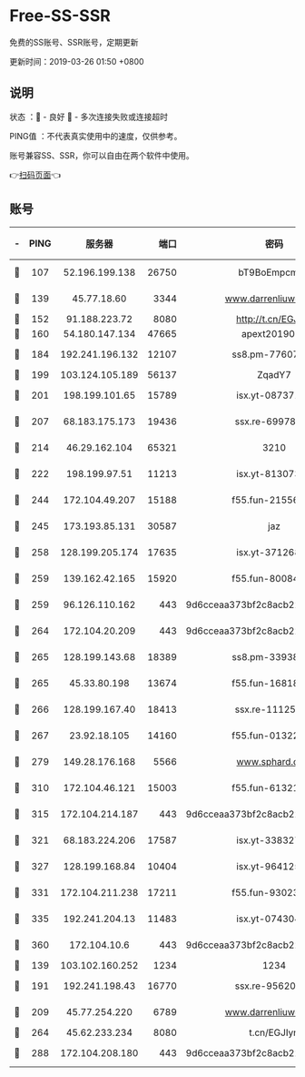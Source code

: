 # Free-SS-SSR

免费的SS账号、SSR账号，定期更新

更新时间：2019-03-26 01:50 +0800

## 说明

状态     ：🙂 - 良好 🙁 - 多次连接失败或连接超时

PING值   ：不代表真实使用中的速度，仅供参考。

账号兼容SS、SSR，你可以自由在两个软件中使用。

👉[扫码页面](https://liesauer.github.io/Free-SS-SSR/)👈

## 账号

|-|PING|服务器|端口|密码|加密方式|区域|
|:----:|:----:|:-----:|-----:|:----:|:----:|:----:|
|🙂|107|52.196.199.138|26750|bT9BoEmpcmP7|aes-256-cfb|JP|
|🙂|139|45.77.18.60|3344|www.darrenliuwei.com|aes-256-cfb|JP|
|🙂|152|91.188.223.72|8080|http://t.cn/EGJIyrl|rc4-md5|RU|
|🙂|160|54.180.147.134|47665|apext2019001|chacha20|KR|
|🙂|184|192.241.196.132|12107|ss8.pm-77607879|aes-256-cfb|US|
|🙂|199|103.124.105.189|56137|ZqadY7|chacha20|CN|
|🙂|201|198.199.101.65|15789|isx.yt-08737172|aes-256-cfb|US|
|🙂|207|68.183.175.173|19436|ssx.re-69978912|aes-256-cfb|US|
|🙂|214|46.29.162.104|65321|3210|aes-256-ctr|RU|
|🙂|222|198.199.97.51|11213|isx.yt-81307363|aes-256-cfb|US|
|🙂|244|172.104.49.207|15188|f55.fun-21556723|aes-256-cfb|SG|
|🙂|245|173.193.85.131|30587|jaz|aes-256-cfb|US|
|🙂|258|128.199.205.174|17635|isx.yt-37126859|aes-256-cfb|SG|
|🙂|259|139.162.42.165|15920|f55.fun-80084282|aes-256-cfb|SG|
|🙂|259|96.126.110.162|443|9d6cceaa373bf2c8acb22e60b6a58be6|aes-256-cfb|US|
|🙂|264|172.104.20.209|443|9d6cceaa373bf2c8acb22e60b6a58be6|aes-256-cfb|US|
|🙂|265|128.199.143.68|18389|ss8.pm-33938074|aes-256-cfb|SG|
|🙂|265|45.33.80.198|13674|f55.fun-16818858|aes-256-cfb|US|
|🙂|266|128.199.167.40|18413|ssx.re-11125566|aes-256-cfb|SG|
|🙂|267|23.92.18.105|14160|f55.fun-01322575|aes-256-cfb|US|
|🙂|279|149.28.176.168|5566|www.sphard.com|aes-256-cfb|AU|
|🙂|310|172.104.46.121|15003|f55.fun-61321984|aes-256-cfb|SG|
|🙂|315|172.104.214.187|443|9d6cceaa373bf2c8acb22e60b6a58be6|aes-256-cfb|US|
|🙂|321|68.183.224.206|17587|isx.yt-33832783|aes-256-cfb|SG|
|🙂|327|128.199.168.84|10404|isx.yt-96412593|aes-256-cfb|SG|
|🙂|331|172.104.211.238|17211|f55.fun-93023249|aes-256-cfb|US|
|🙂|335|192.241.204.13|11483|isx.yt-07430483|aes-256-cfb|US|
|🙂|360|172.104.10.6|443|9d6cceaa373bf2c8acb22e60b6a58be6|aes-256-cfb|US|
|🙂|139|103.102.160.252|1234|1234|rc4-md5|JP|
|🙂|191|192.241.198.43|16770|ssx.re-95620121|aes-256-cfb|US|
|🙂|209|45.77.254.220|6789|www.darrenliuwei.com|aes-256-cfb|SG|
|🙂|264|45.62.233.234|8080|t.cn/EGJIyrl|rc4-md5|CA|
|🙂|288|172.104.208.180|443|9d6cceaa373bf2c8acb22e60b6a58be6|aes-256-cfb|US|
